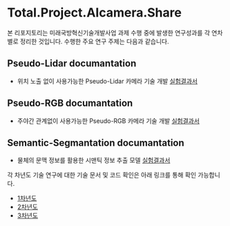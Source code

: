 # Total.Project.AIcamera.Share

본 리포지토리는 미래국방혁신기술개발사업 과제 수행 중에 발생한 연구성과를 각 연차별로 정리한 것입니다.
수행한 주요 연구 주제는 다음과 같습니다.
## Pseudo-Lidar documantation
- 위치 노출 없이 사용가능한 Pseudo-Lidar 카메라 기술 개발 [실험결과서](https://github.com/sejong-rcv/2020.Project.AIcamera.Share/tree/main/Pseudo-Lidar)

## Pseudo-RGB documantation
- 주야간 관계없이 사용가능한 Pseudo-RGB 카메라 기술 개발 [실험결과서](https://github.com/sejong-rcv/2020.Project.AIcamera.Share/tree/main/Pseudo-RGB)

## Semantic-Segmantation documantation
- 물체의 문맥 정보를 활용한 시맨틱 정보 추출 모델 [실험결과서](https://github.com/sejong-rcv/2020.Project.AIcamera.Share/tree/main/Semantic-Segmantation)

각 차년도 기술 연구에 대한 기술 문서 및 코드 확인은 아래 링크를 통해 확인 가능합니다.
- [1차년도](https://github.com/sejong-rcv/2020.Project.AIcamera.Share)
- [2차년도](https://github.com/sejong-rcv/2021.Project.AIcamera.Share)
- [3차년도](https://github.com/sejong-rcv/2022.Project.AIcamera.Share)
